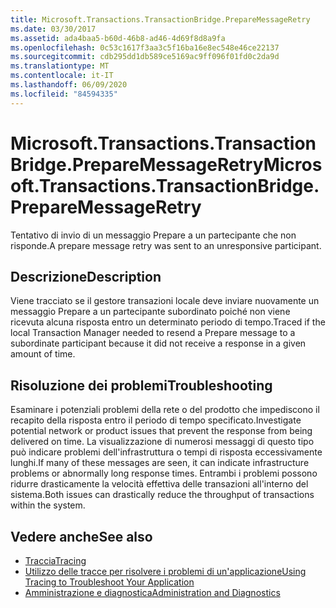 ```yaml
---
title: Microsoft.Transactions.TransactionBridge.PrepareMessageRetry
ms.date: 03/30/2017
ms.assetid: ada4baa5-b60d-46b8-ad46-4d69f8d8a9fa
ms.openlocfilehash: 0c53c1617f3aa3c5f16ba16e8ec548e46ce22137
ms.sourcegitcommit: cdb295dd1db589ce5169ac9ff096f01fd0c2da9d
ms.translationtype: MT
ms.contentlocale: it-IT
ms.lasthandoff: 06/09/2020
ms.locfileid: "84594335"
---
```

# <a name="microsofttransactionstransactionbridgepreparemessageretry"></a><span data-ttu-id="e4bc9-102">Microsoft.Transactions.TransactionBridge.PrepareMessageRetry</span><span class="sxs-lookup"><span data-stu-id="e4bc9-102">Microsoft.Transactions.TransactionBridge.PrepareMessageRetry</span></span>
<span data-ttu-id="e4bc9-103">Tentativo di invio di un messaggio Prepare a un partecipante che non risponde.</span><span class="sxs-lookup"><span data-stu-id="e4bc9-103">A prepare message retry was sent to an unresponsive participant.</span></span>  
  
## <a name="description"></a><span data-ttu-id="e4bc9-104">Descrizione</span><span class="sxs-lookup"><span data-stu-id="e4bc9-104">Description</span></span>  
 <span data-ttu-id="e4bc9-105">Viene tracciato se il gestore transazioni locale deve inviare nuovamente un messaggio Prepare a un partecipante subordinato poiché non viene ricevuta alcuna risposta entro un determinato periodo di tempo.</span><span class="sxs-lookup"><span data-stu-id="e4bc9-105">Traced if the local Transaction Manager needed to resend a Prepare message to a subordinate participant because it did not receive a response in a given amount of time.</span></span>  
  
## <a name="troubleshooting"></a><span data-ttu-id="e4bc9-106">Risoluzione dei problemi</span><span class="sxs-lookup"><span data-stu-id="e4bc9-106">Troubleshooting</span></span>  
 <span data-ttu-id="e4bc9-107">Esaminare i potenziali problemi della rete o del prodotto che impediscono il recapito della risposta entro il periodo di tempo specificato.</span><span class="sxs-lookup"><span data-stu-id="e4bc9-107">Investigate potential network or product issues that prevent the response from being delivered on time.</span></span>  <span data-ttu-id="e4bc9-108">La visualizzazione di numerosi messaggi di questo tipo può indicare problemi dell'infrastruttura o tempi di risposta eccessivamente lunghi.</span><span class="sxs-lookup"><span data-stu-id="e4bc9-108">If many of these messages are seen, it can indicate infrastructure problems or abnormally long response times.</span></span> <span data-ttu-id="e4bc9-109">Entrambi i problemi possono ridurre drasticamente la velocità effettiva delle transazioni all'interno del sistema.</span><span class="sxs-lookup"><span data-stu-id="e4bc9-109">Both issues can drastically reduce the throughput of transactions within the system.</span></span>  
  
## <a name="see-also"></a><span data-ttu-id="e4bc9-110">Vedere anche</span><span class="sxs-lookup"><span data-stu-id="e4bc9-110">See also</span></span>

- [<span data-ttu-id="e4bc9-111">Traccia</span><span class="sxs-lookup"><span data-stu-id="e4bc9-111">Tracing</span></span>](index.md)
- [<span data-ttu-id="e4bc9-112">Utilizzo delle tracce per risolvere i problemi di un'applicazione</span><span class="sxs-lookup"><span data-stu-id="e4bc9-112">Using Tracing to Troubleshoot Your Application</span></span>](using-tracing-to-troubleshoot-your-application.md)
- [<span data-ttu-id="e4bc9-113">Amministrazione e diagnostica</span><span class="sxs-lookup"><span data-stu-id="e4bc9-113">Administration and Diagnostics</span></span>](../index.md)
